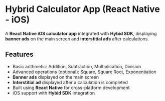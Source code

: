 # Hybrid Calculator App (React Native - iOS)

A **React Native iOS calculator app** integrated with **Hybid SDK**, displaying **banner ads** on the main screen and **interstitial ads** after calculations.

## Features
- Basic arithmetic: Addition, Subtraction, Multiplication, Division
- Advanced operations (optional): Square, Square Root, Exponentiation
- **Banner ads** displayed on the main screen
- **Interstitial ad** displayed after a calculation is completed
- Built using **React Native** for cross-platform development
- iOS support with **Hybid SDK** integration




